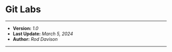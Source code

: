 # Git Labs

--- 

- **Version:** _1.0_
- **Last Update:** _March 5, 2024_
- **Author:** _Rod Davison_

---

